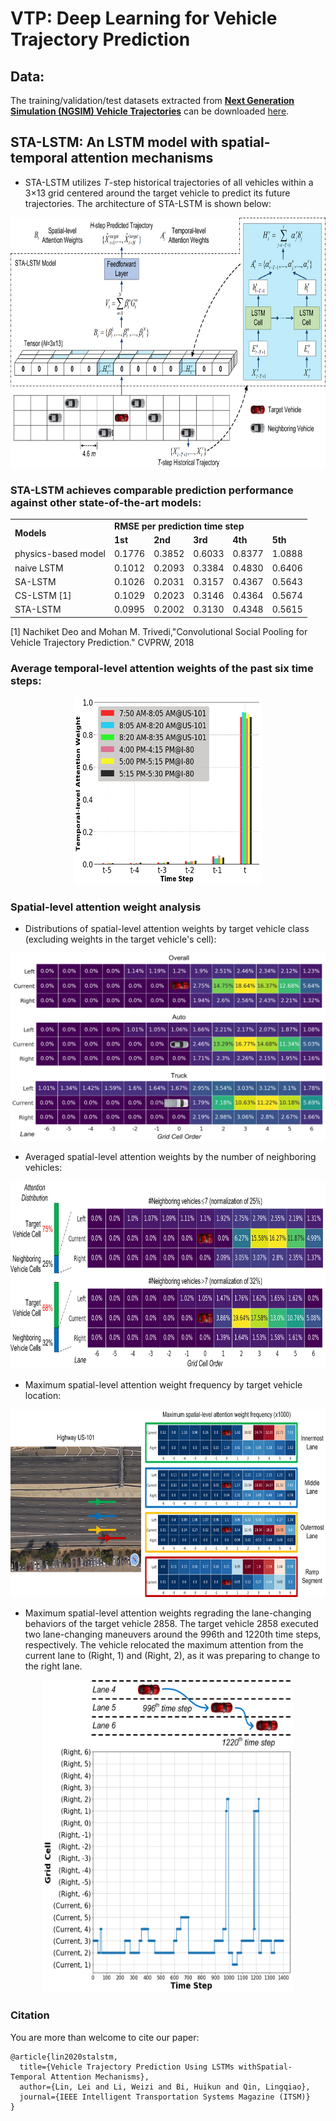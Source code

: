 # VTP: Deep Learning for Vehicle Trajectory Prediction

## Data:
The training/validation/test datasets extracted from **[Next Generation Simulation (NGSIM) Vehicle Trajectories](https://www.opendatanetwork.com/dataset/data.transportation.gov/8ect-6jqj)** can be downloaded [here](https://drive.google.com/open?id=1dFMpX8HeCradMaCh4h0bD60h8k3M65Fw).

## STA-LSTM: An LSTM model with spatial-temporal attention mechanisms
- STA-LSTM utilizes *T*-step historical trajectories of all vehicles within a 3×13 grid centered around the target vehicle to predict its future trajectories. The architecture of STA-LSTM is shown below:

<p align="center">
  <img src="images/sta-lstm.png" width="750" height="400" />
</p>

### STA-LSTM achieves comparable prediction performance against other state-of-the-art models:


<table>
<tr>
<td rowspan=2><b>Models</b> <td colspan=5><b>RMSE per prediction time step</b>
<tr>
<td colspan=1><b>1st</b> <td colspan=1><b>2nd</b> <td colspan=1><b>3rd</b> <td colspan=1><b>4th</b> <td colspan=1><b>5th</b>
<tr>
<td colspan=1>physics-based model <td colspan=1>0.1776 <td colspan=1>0.3852 <td colspan=1>0.6033 <td colspan=1>0.8377 <td colspan=1>1.0888
<tr>
<td colspan=1>naive LSTM <td colspan=1>0.1012 <td colspan=1>0.2093 <td colspan=1>0.3384 <td colspan=1>0.4830 <td colspan=1>0.6406
<tr>
<td colspan=1>SA-LSTM <td colspan=1>0.1026 <td colspan=1>0.2031 <td colspan=1>0.3157 <td colspan=1>0.4367 <td colspan=1>0.5643
<tr>
<td colspan=1>CS-LSTM [1] <td colspan=1>0.1029 <td colspan=1>0.2023 <td colspan=1>0.3146 <td colspan=1>0.4364 <td colspan=1>0.5674
<tr>
<td colspan=1>STA-LSTM <td colspan=1>0.0995 <td colspan=1>0.2002 <td colspan=1>0.3130 <td colspan=1>0.4348 <td colspan=1>0.5615

</table>

[1] Nachiket Deo and Mohan M. Trivedi,"Convolutional Social Pooling for Vehicle Trajectory Prediction." CVPRW, 2018

### Average temporal-level attention weights of the past six time steps:

<p align="center">
  <img src="images/temporal-weights.png" width="300" height="300" />
</p>

### Spatial-level attention weight analysis

- Distributions of spatial-level attention weights by target vehicle class (excluding weights in the target vehicle's cell):

<p align="center">
  <img src="images/spatial-class.png" width="600" height="300" />
</p>

- Averaged spatial-level attention weights by the number of neighboring vehicles:

<p align="center">
  <img src="images/density.png" width="700" height="300" />
</p>

- Maximum spatial-level attention weight frequency by target vehicle location:

<p align="center">
  <img src="images/101-attention.png" width="700" height="300" />
</p>

- Maximum spatial-level attention weights regrading the lane-changing behaviors of the target vehicle 2858. The target vehicle 2858 executed two lane-changing maneuvers around the 996th and 1220th time steps, respectively. The vehicle relocated the maximum attention from the current lane to (Right, 1) and (Right, 2), as it was preparing to change to the right lane.

<p align="center">
  <img src="images/attention_single_veh.png" width="400" height="500" />
</p>



### Citation
You are more than welcome to cite our paper:
```
@article{lin2020stalstm,
  title={Vehicle Trajectory Prediction Using LSTMs withSpatial-Temporal Attention Mechanisms},
  author={Lin, Lei and Li, Weizi and Bi, Huikun and Qin, Lingqiao},
  journal={IEEE Intelligent Transportation Systems Magazine (ITSM)}
}

```
